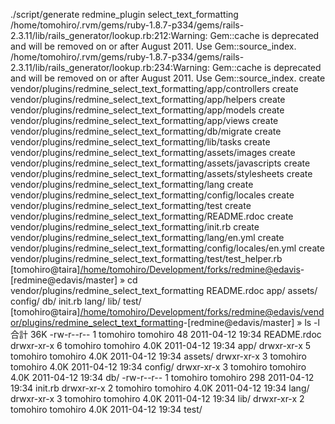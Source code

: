 
./script/generate redmine_plugin select_text_formatting
/home/tomohiro/.rvm/gems/ruby-1.8.7-p334/gems/rails-2.3.11/lib/rails_generator/lookup.rb:212:Warning: Gem::cache is deprecated and will be removed on or after August 2011.  Use Gem::source_index.
/home/tomohiro/.rvm/gems/ruby-1.8.7-p334/gems/rails-2.3.11/lib/rails_generator/lookup.rb:234:Warning: Gem::cache is deprecated and will be removed on or after August 2011.  Use Gem::source_index.
      create  vendor/plugins/redmine_select_text_formatting/app/controllers
      create  vendor/plugins/redmine_select_text_formatting/app/helpers
      create  vendor/plugins/redmine_select_text_formatting/app/models
      create  vendor/plugins/redmine_select_text_formatting/app/views
      create  vendor/plugins/redmine_select_text_formatting/db/migrate
      create  vendor/plugins/redmine_select_text_formatting/lib/tasks
      create  vendor/plugins/redmine_select_text_formatting/assets/images
      create  vendor/plugins/redmine_select_text_formatting/assets/javascripts
      create  vendor/plugins/redmine_select_text_formatting/assets/stylesheets
      create  vendor/plugins/redmine_select_text_formatting/lang
      create  vendor/plugins/redmine_select_text_formatting/config/locales
      create  vendor/plugins/redmine_select_text_formatting/test
      create  vendor/plugins/redmine_select_text_formatting/README.rdoc
      create  vendor/plugins/redmine_select_text_formatting/init.rb
      create  vendor/plugins/redmine_select_text_formatting/lang/en.yml
      create  vendor/plugins/redmine_select_text_formatting/config/locales/en.yml
      create  vendor/plugins/redmine_select_text_formatting/test/test_helper.rb
[tomohiro@taira][/home/tomohiro/Development/forks/redmine@edavis](git)-[redmine@edavis/master]
» cd vendor/plugins/redmine_select_text_formatting
README.rdoc  app/  assets/  config/  db/  init.rb  lang/  lib/  test/
[tomohiro@taira][/home/tomohiro/Development/forks/redmine@edavis/vendor/plugins/redmine_select_text_formatting](git)-[redmine@edavis/master]
» ls -l
合計 36K
-rw-r--r-- 1 tomohiro tomohiro   48 2011-04-12 19:34 README.rdoc
drwxr-xr-x 6 tomohiro tomohiro 4.0K 2011-04-12 19:34 app/
drwxr-xr-x 5 tomohiro tomohiro 4.0K 2011-04-12 19:34 assets/
drwxr-xr-x 3 tomohiro tomohiro 4.0K 2011-04-12 19:34 config/
drwxr-xr-x 3 tomohiro tomohiro 4.0K 2011-04-12 19:34 db/
-rw-r--r-- 1 tomohiro tomohiro  298 2011-04-12 19:34 init.rb
drwxr-xr-x 2 tomohiro tomohiro 4.0K 2011-04-12 19:34 lang/
drwxr-xr-x 3 tomohiro tomohiro 4.0K 2011-04-12 19:34 lib/
drwxr-xr-x 2 tomohiro tomohiro 4.0K 2011-04-12 19:34 test/
